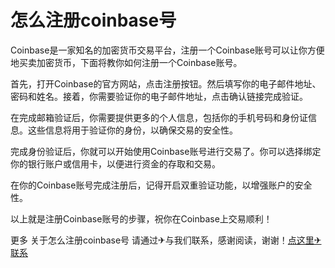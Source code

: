 # 怎么注册coinbase号

Coinbase是一家知名的加密货币交易平台，注册一个Coinbase账号可以让你方便地买卖加密货币，下面将教你如何注册一个Coinbase账号。

首先，打开Coinbase的官方网站，点击注册按钮。然后填写你的电子邮件地址、密码和姓名。接着，你需要验证你的电子邮件地址，点击确认链接完成验证。

在完成邮箱验证后，你需要提供更多的个人信息，包括你的手机号码和身份证信息。这些信息将用于验证你的身份，以确保交易的安全性。

完成身份验证后，你就可以开始使用Coinbase账号进行交易了。你可以选择绑定你的银行账户或信用卡，以便进行资金的存取和交易。

在你的Coinbase账号完成注册后，记得开启双重验证功能，以增强账户的安全性。

以上就是注册Coinbase账号的步骤，祝你在Coinbase上交易顺利！

更多 关于怎么注册coinbase号 请通过✈与我们联系，感谢阅读，谢谢！[点这里✈联系](https://add.k02.cc)